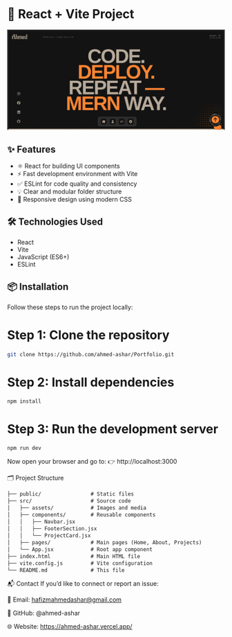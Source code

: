 # 🚀 React + Vite Project

![Project Screenshot](https://github.com/ahmed-ashar/Portfolio/blob/main/src/assets/7.png)

<!--
## 📋 Overview

Welcome to the **React + Vite** project! This repository is a minimal and efficient starter template for building modern React applications with [Vite](https://vitejs.dev/). Vite enables super fast development with features like Hot Module Replacement (HMR) and a lightweight config. -->

## ✨ Features

- ⚛️ React for building UI components  
- ⚡ Fast development environment with Vite  
- ✅ ESLint for code quality and consistency  
- 💡 Clear and modular folder structure  
- 📱 Responsive design using modern CSS  

## 🛠 Technologies Used

- React  
- Vite  
- JavaScript (ES6+)  
- ESLint  

## 📦 Installation

Follow these steps to run the project locally:

# Step 1: Clone the repository
```bash
git clone https://github.com/ahmed-ashar/Portfolio.git
```

# Step 2: Install dependencies
```
npm install
```

# Step 3: Run the development server

```
npm run dev
```
Now open your browser and go to:
👉 http://localhost:3000

🗂 Project Structure

```
├── public/                # Static files
├── src/                   # Source code
│   ├── assets/            # Images and media
│   ├── components/        # Reusable components
│   │   ├── Navbar.jsx
│   │   ├── FooterSection.jsx
│   │   └── ProjectCard.jsx
│   ├── pages/             # Main pages (Home, About, Projects)
│   └── App.jsx            # Root app component
├── index.html             # Main HTML file
├── vite.config.js         # Vite configuration
└── README.md              # This file
```

<!-- 📸 Screenshots -->
<!-- Add project screenshots or demo GIFs below --> <!-- Example: ![Home Page](path/to/homepage.jpg) ![Projects Page](path/to/projects.jpg) -->

📬 Contact
If you’d like to connect or report an issue:

📧 Email: hafizmahmedashar@gmail.com

🐙 GitHub: @ahmed-ashar

🌐 Website: https://ahmed-ashar.vercel.app/
